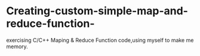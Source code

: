 # Creating-custom-simple-map-and-reduce-function-
exercising C/C++ Maping &amp; Reduce Function code,using myself to make me memory.
